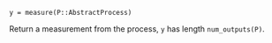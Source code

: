 ```
y = measure(P::AbstractProcess)
```

Return a measurement from the process, `y` has length `num_outputs(P)`.
